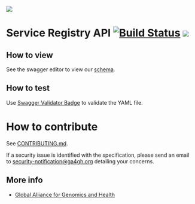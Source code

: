 ![](https://www.ga4gh.org/wp-content/themes/ga4gh-theme/gfx/GA-logo-horizontal-tag-RGB.svg)

# Service Registry API [![Build Status](https://travis-ci.org/ga4gh-discovery/service-registry.svg?branch=develop)](https://travis-ci.org/ga4gh-discovery/service-registry) [![](https://img.shields.io/badge/license-Apache%202-blue.svg)](https://raw.githubusercontent.com/ga4gh-discovery/service-registry/develop/LICENSE)

## How to view

See the swagger editor to view our [schema](https://editor.swagger.io/?url=https://raw.githubusercontent.com/ga4gh-discovery/service-registry/develop/service-registry.yaml).

## How to test

Use [Swagger Validator Badge](https://github.com/swagger-api/validator-badge) to validate the YAML file.

# How to contribute

See [CONTRIBUTING.md](CONTRIBUTING.md).

If a security issue is identified with the specification, please send an email to security-notification@ga4gh.org detailing your concerns.

## More info

- [Global Alliance for Genomics and Health](http://genomicsandhealth.org)
